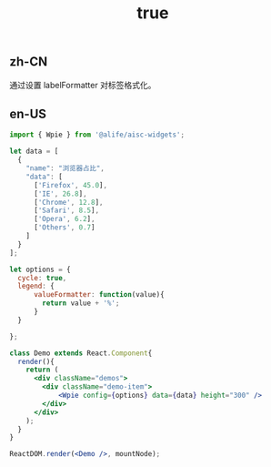 ﻿---
order: 2
title:
  zh-CN: 标签格式化
  en-US: Label
---

## zh-CN

通过设置 labelFormatter 对标签格式化。

## en-US


````jsx
import { Wpie } from '@alife/aisc-widgets';

let data = [
  {
    "name": "浏览器占比",
    "data": [
      ['Firefox', 45.0],
      ['IE', 26.8],
      ['Chrome', 12.8],
      ['Safari', 8.5],
      ['Opera', 6.2],
      ['Others', 0.7]
    ]
  }
];

let options = {
  cycle: true,
  legend: {
      valueFormatter: function(value){
        return value + '%';
      }
  }

};

class Demo extends React.Component{
  render(){
    return (
      <div className="demos">
        <div className="demo-item">
            <Wpie config={options} data={data} height="300" />
        </div>
      </div>
    );
  }
}

ReactDOM.render(<Demo />, mountNode);
````
